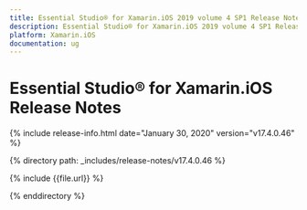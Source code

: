 ```yaml
---
title: Essential Studio® for Xamarin.iOS 2019 volume 4 SP1 Release Notes  
description: Essential Studio® for Xamarin.iOS 2019 volume 4 SP1 Release Notes  
platform: Xamarin.iOS
documentation: ug
---
```


# Essential Studio® for Xamarin.iOS  Release Notes  

{% include release-info.html date="January 30, 2020"  version="v17.4.0.46" %} 


{% directory path: _includes/release-notes/v17.4.0.46 %}

{% include {{file.url}} %}

{% enddirectory %}